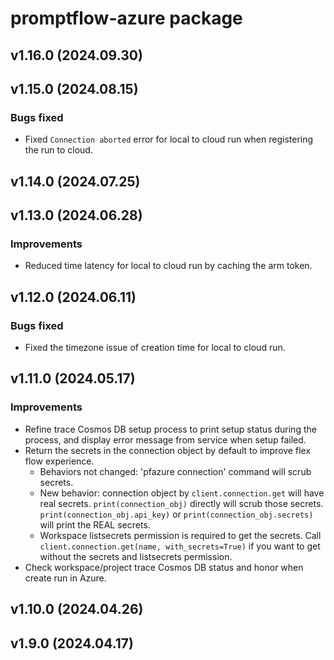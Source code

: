 # promptflow-azure package

## v1.16.0 (2024.09.30)

## v1.15.0 (2024.08.15)

### Bugs fixed
- Fixed `Connection aborted` error for local to cloud run when registering the run to cloud.

## v1.14.0 (2024.07.25)

## v1.13.0 (2024.06.28)

### Improvements
- Reduced time latency for local to cloud run by caching the arm token.

## v1.12.0 (2024.06.11)

### Bugs fixed
- Fixed the timezone issue of creation time for local to cloud run.

## v1.11.0 (2024.05.17)

### Improvements
- Refine trace Cosmos DB setup process to print setup status during the process, and display error message from service when setup failed.
- Return the secrets in the connection object by default to improve flex flow experience.
  - Behaviors not changed: 'pfazure connection' command will scrub secrets.
  - New behavior: connection object by `client.connection.get` will have real secrets. `print(connection_obj)` directly will scrub those secrets. `print(connection_obj.api_key)` or `print(connection_obj.secrets)` will print the REAL secrets.
  - Workspace listsecrets permission is required to get the secrets. Call `client.connection.get(name, with_secrets=True)` if you want to get without the secrets and listsecrets permission.
- Check workspace/project trace Cosmos DB status and honor when create run in Azure.

## v1.10.0 (2024.04.26)

## v1.9.0 (2024.04.17)
